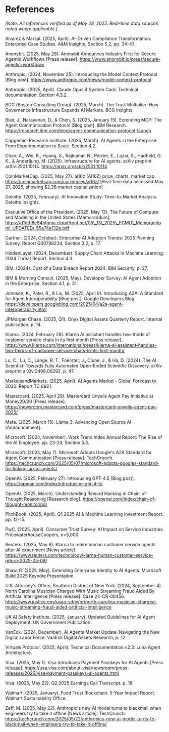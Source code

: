 # References

_\[Note: All references verified as of May 28, 2025. Real-time data sources noted where applicable.]_

Alvarez & Marsal. (2025, April). AI-Driven Compliance Transformation: Enterprise Case Studies. A\&M Insights, Section 5.2, pp. 34-47.

Anonybit. (2025, May 28). Anonybit Announces Industry First for Secure Agentic Workflows \[Press release]. https://www.anonybit.io/press/secure-agentic-workflows

Anthropic. (2024, November 25). Introducing the Model Context Protocol \[Blog post]. https://www.anthropic.com/news/model-context-protocol

Anthropic. (2025, April). Claude Opus 4 System Card. Technical documentation. Section 4.3.2.

BCG (Boston Consulting Group). (2025, March). The Trust Multiplier: How Governance Infrastructure Expands AI Markets. BCG Insights.

Blair, J., Narayanan, D., & Chen, S. (2025, January 15). Extending MCP: The Agent Communication Protocol \[Blog post]. IBM Research. https://research.ibm.com/blog/agent-communication-protocol-launch

Capgemini Research Institute. (2025, March). AI Agents in the Enterprise: From Experimentation to Scale. Section 4.2.

Chan, A., Wei, K., Huang, S., Rajkumar, N., Perrier, E., Lazar, S., Hadfield, G. K., & Anderljung, M. (2025). Infrastructure for AI agents. arXiv preprint arXiv:2501.10114. https://arxiv.org/abs/2501.10114

CoinMarketCap. (2025, May 27). ai16z (AI16Z) price, charts, market cap. https://coinmarketcap.com/currencies/ai16z/ \[Real-time data accessed May 27, 2025, showing $2.3B market capitalization]

Deloitte. (2025, February). AI Innovation Study: Time-to-Market Analysis. Deloitte Insights.

Executive Office of the President. (2025, May 13). The Future of Compute and Modeling in the United States \[Memorandum]. https://d1dth6e84htgma.cloudfront.net/05\_13\_2025\_FCMU\_Memorandum\_UPDATED\_55a74a132a.pdf

Gartner. (2024, October). Enterprise AI Adoption Trends: 2025 Planning Survey. Report G00798234, Section 3.2, p. 17.

HiddenLayer. (2024, December). Supply Chain Attacks in Machine Learning: 2024 Threat Report. Section 4.3.

IBM. (2024). Cost of a Data Breach Report 2024. IBM Security, p. 27.

IBM & Morning Consult. (2025, May). Developer Survey: AI Agent Adoption in the Enterprise. Section 4.1, p. 31.

Johnson, K., Patel, R., & Liu, M. (2025, April 9). Introducing A2A: A Standard for Agent Interoperability \[Blog post]. Google Developers Blog. https://developers.googleblog.com/2025/04/a2a-agent-interoperability.html

JPMorgan Chase. (2025, Q1). Onyx Digital Assets Quarterly Report. Internal publication, p. 14.

Klarna. (2024, February 28). Klarna AI assistant handles two-thirds of customer service chats in its first month \[Press release]. https://www.klarna.com/international/press/klarna-ai-assistant-handles-two-thirds-of-customer-service-chats-in-its-first-month/

Lu, C., Lu, C., Lange, R. T., Foerster, J., Clune, J., & Ha, D. (2024). The AI Scientist: Towards Fully Automated Open-Ended Scientific Discovery. arXiv preprint arXiv:2408.06292, p. 47.

MarketsandMarkets. (2025, April). AI Agents Market - Global Forecast to 2030. Report TC 8921.

Mastercard. (2025, April 29). Mastercard Unveils Agent Pay Initiative at Money20/20 \[Press release]. https://newsroom.mastercard.com/press/mastercard-unveils-agent-pay-2025/

Meta. (2025, March 15). Llama 3: Advancing Open Source AI \[Announcement].

Microsoft. (2024, November). Work Trend Index Annual Report: The Rise of the AI Employee. pp. 23-24, Section 5.3.

Microsoft. (2025, May 7). Microsoft Adopts Google's A2A Standard for Agent Communication \[Press release]. TechCrunch. https://techcrunch.com/2025/05/07/microsoft-adopts-googles-standard-for-linking-up-ai-agents/

OpenAI. (2025, February 27). Introducing GPT-4.5 \[Blog post]. https://openai.com/index/introducing-gpt-4-5/

OpenAI. (2025, March). Understanding Reward Hacking in Chain-of-Thought Reasoning \[Research blog]. https://openai.com/index/chain-of-thought-monitoring/

PitchBook. (2025, April). Q1 2025 AI & Machine Learning Investment Report. pp. 12-15.

PwC. (2025, April). Consumer Trust Survey: AI Impact on Service Industries. PricewaterhouseCoopers, n=5,000.

Reuters. (2025, May 8). Klarna to rehire human customer service agents after AI experiment \[News article]. https://www.reuters.com/technology/klarna-human-customer-service-return-2025-05-08/

Shaw, R. (2025, May). Extending Enterprise Identity to AI Agents. Microsoft Build 2025 Keynote Presentation.

U.S. Attorney's Office, Southern District of New York. (2024, September 4). North Carolina Musician Charged With Music Streaming Fraud Aided By Artificial Intelligence \[Press release]. Case 24-CR-00456. https://www.justice.gov/usao-sdny/pr/north-carolina-musician-charged-music-streaming-fraud-aided-artificial-intelligence

UK AI Safety Institute. (2025, January). Updated Guidelines for AI Agent Deployment. UK Government Publication.

VanEck. (2024, December). AI Agents Market Update: Navigating the New Digital Labor Force. VanEck Digital Assets Research, p. 12.

Virtuals Protocol. (2025, April). Technical Documentation v2.3: Luna Agent Architecture.

Visa. (2025, May 1). Visa Introduces Payment Passkeys for AI Agents \[Press release]. https://usa.visa.com/about-visa/newsroom/press-releases/2025/visa-payment-passkeys-ai-agents.html

Visa. (2025, May 22). Q2 2025 Earnings Call Transcript. p. 18.

Walmart. (2025, January). Food Trust Blockchain: 5-Year Impact Report. Walmart Sustainability Office.

Zeff, M. (2025, May 22). Anthropic's new AI model turns to blackmail when engineers try to take it offline \[News article]. TechCrunch. https://techcrunch.com/2025/05/22/anthropics-new-ai-model-turns-to-blackmail-when-engineers-try-to-take-it-offline/
